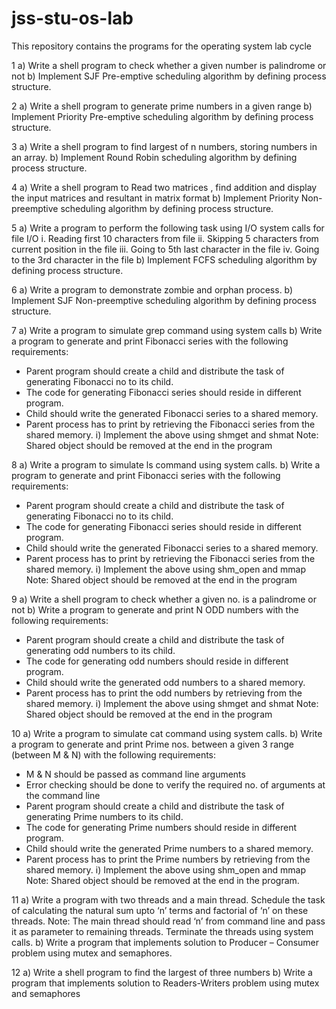 # jss-stu-os-lab
This repository contains the programs for the operating system lab cycle

1
a) Write a shell program to check whether a given number is palindrome
or not
b) Implement SJF Pre-emptive scheduling algorithm by defining process
structure.


2 a) Write a shell program to generate prime numbers in a given range
b) Implement Priority Pre-emptive scheduling algorithm by defining
process structure.


3 a) Write a shell program to find largest of n numbers, storing numbers in
an array.
b) Implement Round Robin scheduling algorithm by defining process
structure.


4 a) Write a shell program to Read two matrices , find addition and display
the input matrices and resultant in matrix format
b) Implement Priority Non-preemptive scheduling algorithm by defining
process structure.


5 a) Write a program to perform the following task using I/O system calls
for file I/O
i. Reading first 10 characters from file
ii. Skipping 5 characters from current position in the file
iii. Going to 5th last character in the file
iv. Going to the 3rd character in the file
b) Implement FCFS scheduling algorithm by defining process structure.


6 a) Write a program to demonstrate zombie and orphan process.
b) Implement SJF Non-preemptive scheduling algorithm by defining
process structure.


7 a) Write a program to simulate grep command using system calls
b) Write a program to generate and print Fibonacci series with the
following requirements:
 - Parent program should create a child and distribute the task of
generating Fibonacci no to its child.
 - The code for generating Fibonacci series should reside in different
program.
 - Child should write the generated Fibonacci series to a shared memory.
 - Parent process has to print by retrieving the Fibonacci series from the
shared memory.
i) Implement the above using shmget and shmat
Note: Shared object should be removed at the end in the program


8 a) Write a program to simulate ls command using system calls.
b) Write a program to generate and print Fibonacci series with the
following requirements:
 - Parent program should create a child and distribute the task of
generating Fibonacci no to its child.
 - The code for generating Fibonacci series should reside in different
program.
 - Child should write the generated Fibonacci series to a shared memory.
 - Parent process has to print by retrieving the Fibonacci series from the
shared memory.
i) Implement the above using shm_open and mmap
Note: Shared object should be removed at the end in the program


9 a) Write a shell program to check whether a given no. is a palindrome or
not
b) Write a program to generate and print N ODD numbers with the
following requirements:
 - Parent program should create a child and distribute the task of
generating odd numbers to its child.
 - The code for generating odd numbers should reside in different
program.
 - Child should write the generated odd numbers to a shared memory.
 - Parent process has to print the odd numbers by retrieving from the
shared memory.
i) Implement the above using shmget and shmat
Note: Shared object should be removed at the end in the program


10 a) Write a program to simulate cat command using system calls.
b) Write a program to generate and print Prime nos. between a given
3
range (between M & N) with the following requirements:
 - M & N should be passed as command line arguments
 - Error checking should be done to verify the required no. of arguments
at the command line
 - Parent program should create a child and distribute the task of
generating Prime numbers to its child.
 - The code for generating Prime numbers should reside in different
program.
 - Child should write the generated Prime numbers to a shared memory.
 - Parent process has to print the Prime numbers by retrieving from the
shared memory.
i) Implement the above using shm_open and mmap
Note: Shared object should be removed at the end in the program.

11 a) Write a program with two threads and a main thread. Schedule the
task of calculating the natural sum upto ‘n’ terms and factorial of ‘n’
on these threads.
Note: The main thread should read ‘n’ from command line and pass it
as parameter to remaining threads. Terminate the threads using system
calls.
b) Write a program that implements solution to Producer – Consumer
problem using mutex and semaphores.


12 a) Write a shell program to find the largest of three numbers
b) Write a program that implements solution to Readers-Writers problem
using mutex and semaphores
